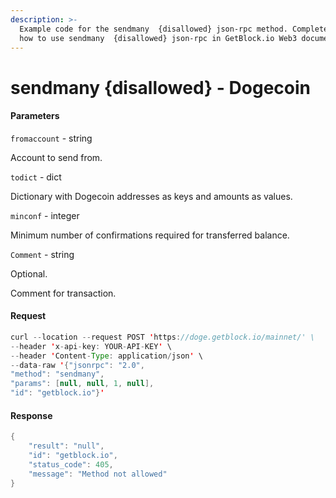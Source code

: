 ```yaml
---
description: >-
  Example code for the sendmany  {disallowed} json-rpc method. Сomplete guide on
  how to use sendmany  {disallowed} json-rpc in GetBlock.io Web3 documentation.
---
```


# sendmany {disallowed} - Dogecoin

#### Parameters

`fromaccount` - string

Account to send from.

`todict` - dict

Dictionary with Dogecoin addresses as keys and amounts as values.

`minconf` - integer

Minimum number of confirmations required for transferred balance.

`Comment` - string

Optional.

Comment for transaction.

#### Request

```java
curl --location --request POST 'https://doge.getblock.io/mainnet/' \
--header 'x-api-key: YOUR-API-KEY' \
--header 'Content-Type: application/json' \
--data-raw '{"jsonrpc": "2.0",
"method": "sendmany",
"params": [null, null, 1, null],
"id": "getblock.io"}'
```

#### Response

```java
{
    "result": "null",
    "id": "getblock.io",
    "status_code": 405,
    "message": "Method not allowed"
}
```
